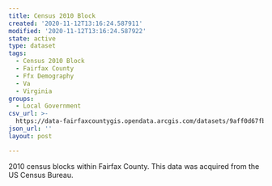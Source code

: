 ```yaml
---
title: Census 2010 Block
created: '2020-11-12T13:16:24.587911'
modified: '2020-11-12T13:16:24.587922'
state: active
type: dataset
tags:
  - Census 2010 Block
  - Fairfax County
  - Ffx Demography
  - Va
  - Virginia
groups:
  - Local Government
csv_url: >-
  https://data-fairfaxcountygis.opendata.arcgis.com/datasets/9aff0d67fb824fdb8d651b54c6aa10dc_2.csv?outSR=%7B%22latestWkid%22%3A4269%2C%22wkid%22%3A4269%7D
json_url: ''
layout: post

---
```

2010 census blocks within Fairfax County. This data was acquired from the US Census Bureau.
